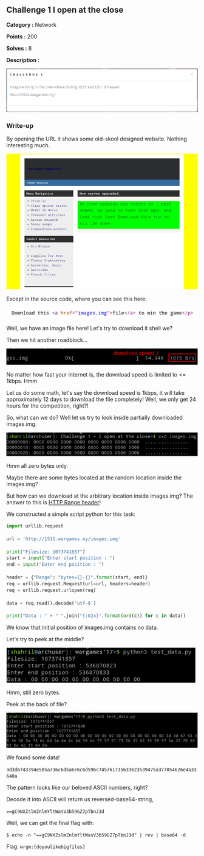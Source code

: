 ## Challenge 1 I open at the close

**Category :** Network

**Points :** 200

**Solves :** 8

**Description :**

![image](https://raw.githubusercontent.com/alejndalliance/Wargames.my-2017-CTF-Writeup/master/Challenge%201%20-%20I%20open%20at%20the%20close/1.PNG)

### Write-up

By opening the URL it shows some old-skool designed website. Nothing interesting much.

![image](https://raw.githubusercontent.com/alejndalliance/Wargames.my-2017-CTF-Writeup/master/Challenge%201%20-%20I%20open%20at%20the%20close/site1.png)

Except in the source code, where you can see this here:

![image](https://raw.githubusercontent.com/alejndalliance/Wargames.my-2017-CTF-Writeup/master/Challenge%201%20-%20I%20open%20at%20the%20close/site2.png)

Well, we have an image file here! Let's try to download it shell we?

Then we hit another roadblock...

![image](https://raw.githubusercontent.com/alejndalliance/Wargames.my-2017-CTF-Writeup/master/Challenge%201%20-%20I%20open%20at%20the%20close/site3.png)

No matter how fast your internet is, the download speed is limited to <= 1kbps. Hmm

Let us do some math, let's say the download speed is 1kbps, it will take approximately 12 days to download the file completely! Well, we only get 24 hours for the competition, right?!

So, what can we do? Well let us try to look inside partially downloaded images.img.

![image](https://raw.githubusercontent.com/alejndalliance/Wargames.my-2017-CTF-Writeup/master/Challenge%201%20-%20I%20open%20at%20the%20close/site4.png)

Hmm all zero bytes only.

Maybe there are some bytes located at the random location inside the images.img?

But how can we download at the arbitrary location inside images.img? The answer to this is [HTTP Range header](https://developer.mozilla.org/en-US/docs/Web/HTTP/Range_requests)!

We constructed a simple script python for this task:

```python
import urllib.request

url = 'http://1511.wargames.my/images.img'

print("Filesize: 1073741857")
start = input("Enter start position : ")
end = input("Enter end position : ")

header = {"Range": "bytes={}-{}".format(start, end)}
req = urllib.request.Request(url=url, headers=header)
req = urllib.request.urlopen(req)

data = req.read().decode('utf-8')

print("Data : " + " ".join("{:02x}".format(ord(c)) for c in data))
```

We know that initial position of images.img contains no data.

Let's try to peek at the middle?

![image](https://raw.githubusercontent.com/alejndalliance/Wargames.my-2017-CTF-Writeup/master/Challenge%201%20-%20I%20open%20at%20the%20close/site5.png)

Hmm, still zero bytes.

Peek at the back of file?

![image](https://raw.githubusercontent.com/alejndalliance/Wargames.my-2017-CTF-Writeup/master/Challenge%201%20-%20I%20open%20at%20the%20close/site6.png)

We found some data!

`3d3d6743394e585a736c6d5a6e6c6d596c745761735633623539475a377054626e4a33640a`

The pattern looks like our beloved ASCII numbers, right?

Decode it into ASCII will return us reversed-base64-string,

`==gC9NXZslmZnlmYltWasV3b59GZ7pTbnJ3d`

Well, we can get the final flag with:

`$ echo -n "==gC9NXZslmZnlmYltWasV3b59GZ7pTbnJ3d" | rev | base64 -d`

Flag: `wrgm:{doyoulikebigfiles}`